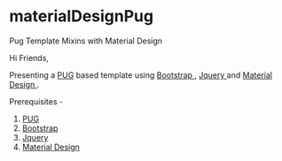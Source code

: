 # materialDesignPug
Pug Template Mixins with Material Design

Hi Friends,

Presenting a <a href= "https://pugjs.org/api/getting-started.html"> PUG</a> based template using <a href="http://getbootstrap.com/"> Bootstrap </a> , <a href="https://jquery.com/"> Jquery </a> and <a href="https://material.io/"> Material Design </a>.


Prerequisites  - 
  1. <a href= "https://pugjs.org/api/getting-started.html"> PUG </a>
  2. <a href="http://getbootstrap.com/"> Bootstrap </a>
  3. <a href="https://jquery.com/"> Jquery </a>
  4. <a href="https://material.io/"> Material Design </a>

	

